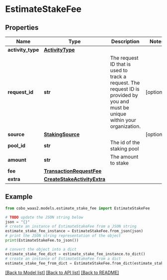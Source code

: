 # EstimateStakeFee


## Properties

Name | Type | Description | Notes
------------ | ------------- | ------------- | -------------
**activity_type** | [**ActivityType**](ActivityType.md) |  | 
**request_id** | **str** | The request ID that is used to track a request. The request ID is provided by you and must be unique within your organization. | [optional] 
**source** | [**StakingSource**](StakingSource.md) |  | [optional] 
**pool_id** | **str** | The id of the staking pool | 
**amount** | **str** | The amount to stake | 
**fee** | [**TransactionRequestFee**](TransactionRequestFee.md) |  | 
**extra** | [**CreateStakeActivityExtra**](CreateStakeActivityExtra.md) |  | 

## Example

```python
from cobo_waas2.models.estimate_stake_fee import EstimateStakeFee

# TODO update the JSON string below
json = "{}"
# create an instance of EstimateStakeFee from a JSON string
estimate_stake_fee_instance = EstimateStakeFee.from_json(json)
# print the JSON string representation of the object
print(EstimateStakeFee.to_json())

# convert the object into a dict
estimate_stake_fee_dict = estimate_stake_fee_instance.to_dict()
# create an instance of EstimateStakeFee from a dict
estimate_stake_fee_from_dict = EstimateStakeFee.from_dict(estimate_stake_fee_dict)
```
[[Back to Model list]](../README.md#documentation-for-models) [[Back to API list]](../README.md#documentation-for-api-endpoints) [[Back to README]](../README.md)


